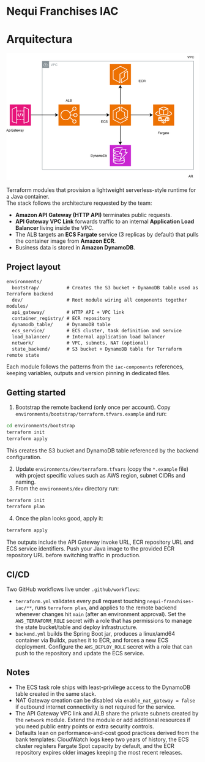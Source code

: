 # Nequi Franchises IAC

# Arquitectura

![Clean Architecture](ar-aws-nequi.drawio.png)


Terraform modules that provision a lightweight serverless-style runtime for a Java container.  
The stack follows the architecture requested by the team:

- **Amazon API Gateway (HTTP API)** terminates public requests.
- **API Gateway VPC Link** forwards traffic to an internal **Application Load Balancer** living inside the VPC.
- The ALB targets an **ECS Fargate** service (3 replicas by default) that pulls the container image from **Amazon ECR**.
- Business data is stored in **Amazon DynamoDB**.

## Project layout

```
environments/
  bootstrap/          # Creates the S3 bucket + DynamoDB table used as Terraform backend
  dev/                # Root module wiring all components together
modules/
  api_gateway/        # HTTP API + VPC link
  container_registry/ # ECR repository
  dynamodb_table/     # DynamoDB table
  ecs_service/        # ECS cluster, task definition and service
  load_balancer/      # Internal application load balancer
  network/            # VPC, subnets, NAT (optional)
  state_backend/      # S3 bucket + DynamoDB table for Terraform remote state
```

Each module follows the patterns from the `iac-components` references, keeping variables, outputs and version pinning in dedicated files.

## Getting started

1. Bootstrap the remote backend (only once per account). Copy `environments/bootstrap/terraform.tfvars.example` and run:

```bash
cd environments/bootstrap
terraform init
terraform apply
```

This creates the S3 bucket and DynamoDB table referenced by the backend configuration.

2. Update `environments/dev/terraform.tfvars` (copy the `*.example` file) with project specific values such as AWS region, subnet CIDRs and naming.
3. From the `environments/dev` directory run:

```bash
terraform init
terraform plan
```

4. Once the plan looks good, apply it:

```bash
terraform apply
```

The outputs include the API Gateway invoke URL, ECR repository URL and ECS service identifiers. Push your Java image to the provided ECR repository URL before switching traffic in production.

## CI/CD

Two GitHub workflows live under `.github/workflows`:

- `terraform.yml` validates every pull request touching `nequi-franchises-iac/**`, runs `terraform plan`, and applies to the remote backend whenever changes hit `main` (after an environment approval). Set the `AWS_TERRAFORM_ROLE` secret with a role that has permissions to manage the state bucket/table and deploy infrastructure.
- `backend.yml` builds the Spring Boot jar, produces a linux/amd64 container via Buildx, pushes it to ECR, and forces a new ECS deployment. Configure the `AWS_DEPLOY_ROLE` secret with a role that can push to the repository and update the ECS service.

## Notes

- The ECS task role ships with least-privilege access to the DynamoDB table created in the same stack.
- NAT Gateway creation can be disabled via `enable_nat_gateway = false` if outbound internet connectivity is not required for the service.
- The API Gateway VPC link and ALB share the private subnets created by the `network` module. Extend the module or add additional resources if you need public entry points or extra security controls.
- Defaults lean on performance-and-cost good practices derived from the bank templates: CloudWatch logs keep two years of history, the ECS cluster registers Fargate Spot capacity by default, and the ECR repository expires older images keeping the most recent releases.
